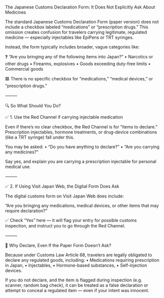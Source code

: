 The Japanese Customs Declaration Form: It Does Not Explicitly Ask About Medicines

The standard Japanese Customs Declaration Form (paper version) does not include a checkbox labeled “medications” or “prescription drugs.” This omission creates confusion for travelers carrying legitimate, regulated medicine — especially injectables like EpiPens or TRT syringes.

Instead, the form typically includes broader, vague categories like:

❓ “Are you bringing any of the following items into Japan?”
	•	Narcotics or other drugs
	•	Firearms, explosives
	•	Goods exceeding duty-free limits
	•	Commercial goods

🟥 There is no specific checkbox for “medications,” “medical devices,” or “prescription drugs.”

⸻

🔍 So What Should You Do?

✅ 1. Use the Red Channel if carrying injectable medication

Even if there’s no clear checkbox, the Red Channel is for “items to declare.” Prescription injectables, hormone treatments, or drug-device combinations (like a TRT syringe) fall under this.

You may be asked:
	•	“Do you have anything to declare?”
	•	“Are you carrying any medicines?”

Say yes, and explain you are carrying a prescription injectable for personal medical use.

⸻

✅ 2. If Using Visit Japan Web, the Digital Form Does Ask

The digital customs form on Visit Japan Web does include:

“Are you bringing any medications, medical devices, or other items that may require declaration?”

✅ Check “Yes” here — it will flag your entry for possible customs inspection, and instruct you to go through the Red Channel.

⸻

🧠 Why Declare, Even If the Paper Form Doesn’t Ask?

Because under Customs Law Article 68, travelers are legally obligated to declare any regulated goods, including:
	•	Medications requiring prescription in Japan,
	•	Injectables,
	•	Hormone-based substances,
	•	Self-injection devices.

If you do not declare, and the item is flagged during inspection (e.g. scanner, random bag check), it can be treated as a false declaration or attempt to conceal a regulated item — even if your intent was innocent.

